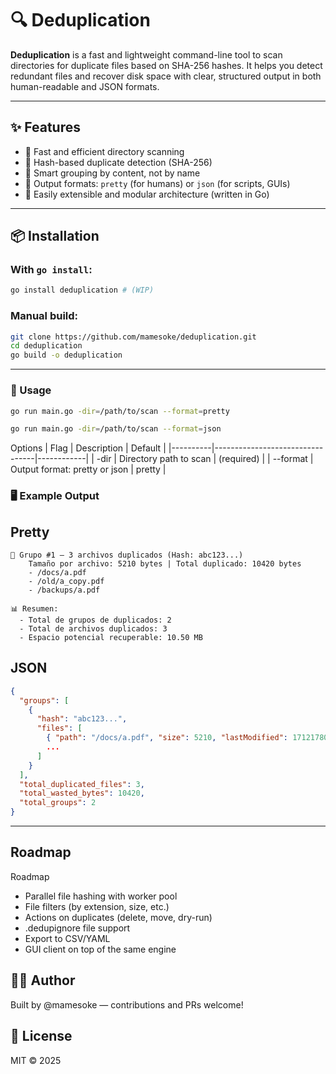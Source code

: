 # 🔍 Deduplication

**Deduplication** is a fast and lightweight command-line tool to scan directories for duplicate files based on SHA-256 hashes. It helps you detect redundant files and recover disk space with clear, structured output in both human-readable and JSON formats.

---

## ✨ Features

- 🚀 Fast and efficient directory scanning
- 🔐 Hash-based duplicate detection (SHA-256)
- 🧠 Smart grouping by content, not by name
- 💬 Output formats: `pretty` (for humans) or `json` (for scripts, GUIs)
- 🧩 Easily extensible and modular architecture (written in Go)

---

## 📦 Installation

### With `go install`:

```bash
go install deduplication # (WIP)
```

### Manual build:
```bash
git clone https://github.com/mamesoke/deduplication.git
cd deduplication
go build -o deduplication
```

---

### 🧪 Usage
```bash
go run main.go -dir=/path/to/scan --format=pretty

go run main.go -dir=/path/to/scan --format=json
```

Options
| Flag     | Description                     | Default    |
|----------|---------------------------------|------------|
| -dir     | Directory path to scan          | (required) |
| --format | Output format: pretty or json   | pretty     |

### 🖥 Example Output

## Pretty
```
🔁 Grupo #1 — 3 archivos duplicados (Hash: abc123...)
    Tamaño por archivo: 5210 bytes | Total duplicado: 10420 bytes
    - /docs/a.pdf
    - /old/a_copy.pdf
    - /backups/a.pdf

📊 Resumen:
  - Total de grupos de duplicados: 2
  - Total de archivos duplicados: 3
  - Espacio potencial recuperable: 10.50 MB
```

## JSON
``` json
{
  "groups": [
    {
      "hash": "abc123...",
      "files": [
        { "path": "/docs/a.pdf", "size": 5210, "lastModified": 1712178000 },
        ...
      ]
    }
  ],
  "total_duplicated_files": 3,
  "total_wasted_bytes": 10420,
  "total_groups": 2
}

```

---

## Roadmap
Roadmap
- Parallel file hashing with worker pool
- File filters (by extension, size, etc.)
- Actions on duplicates (delete, move, dry-run)
- .dedupignore file support
- Export to CSV/YAML
- GUI client on top of the same engine

## 👨‍💻 Author
Built by @mamesoke — contributions and PRs welcome!

## 📄 License
MIT © 2025